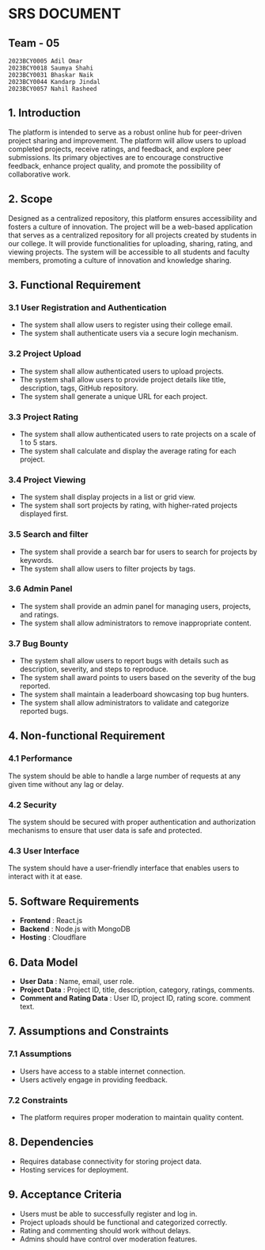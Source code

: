 # SRS DOCUMENT

## Team - 05
```
2023BCY0005 Adil Omar
2023BCY0018 Saumya Shahi
2023BCY0031 Bhaskar Naik
2023BCY0044 Kandarp Jindal
2023BCY0057 Nahil Rasheed
```

## 1. Introduction

The platform is intended to serve as a robust online hub for peer-driven project sharing and improvement. The platform will allow users to upload completed projects, receive ratings, and feedback, and explore peer submissions. Its primary objectives are to encourage constructive feedback, enhance project quality, and promote the possibility of collaborative work.

## 2. Scope

Designed as a centralized repository, this platform ensures accessibility and fosters a culture of innovation. The project will be a web-based application that serves as a centralized repository for all projects created by students in our college. It will provide functionalities for uploading, sharing, rating, and viewing projects. The system will be accessible to all students and faculty members, promoting a culture of innovation and knowledge sharing.

## 3. Functional Requirement

### 3.1 User Registration and Authentication

- The system shall allow users to register using their college email.  
- The system shall authenticate users via a secure login mechanism.

### 3.2 Project Upload

- The system shall allow authenticated users to upload projects.  
- The system shall allow users to provide project details like title, description, tags, GitHub repository.  
- The system shall generate a unique URL for each project.

### 3.3 Project Rating

- The system shall allow authenticated users to rate projects on a scale of 1 to 5 stars.  
- The system shall calculate and display the average rating for each project.

### 3.4 Project Viewing

- The system shall display projects in a list or grid view.  
- The system shall sort projects by rating, with higher-rated projects displayed first.

### 3.5 Search and filter

- The system shall provide a search bar for users to search for projects by keywords.  
- The system shall allow users to filter projects by tags.

### 3.6 Admin Panel

- The system shall provide an admin panel for managing users, projects, and ratings.  
- The system shall allow administrators to remove inappropriate content.

### 3.7 Bug Bounty

- The system shall allow users to report bugs with details such as description, severity, and steps to reproduce.  
- The system shall award points to users based on the severity of the bug reported.  
- The system shall maintain a leaderboard showcasing top bug hunters.  
- The system shall allow administrators to validate and categorize reported bugs.

## 4. Non-functional Requirement

### 4.1 Performance

The system should be able to handle a large number of requests at any given time without any lag or delay.

### 4.2 Security

The system should be secured with proper authentication and authorization mechanisms to ensure that user data is safe and protected.

### 4.3 User Interface

The system should have a user-friendly interface that enables users to interact with it at ease.

## 5. Software Requirements

- **Frontend** : React.js  
- **Backend** : Node.js with MongoDB  
- **Hosting** : Cloudflare

## 6. Data Model

- **User Data** : Name, email, user role.  
- **Project Data** : Project ID, title, description, category, ratings, comments.  
- **Comment and Rating Data** : User ID, project ID, rating score. comment text.

## 7. Assumptions and Constraints

### 7.1 Assumptions

- Users have access to a stable internet connection.  
- Users actively engage in providing feedback.

### 7.2 Constraints

- The platform requires proper moderation to maintain quality content.

## 8. Dependencies

- Requires database connectivity for storing project data.  
- Hosting services for deployment.

## 9. Acceptance Criteria

- Users must be able to successfully register and log in.  
- Project uploads should be functional and categorized correctly.  
- Rating and commenting should work without delays.  
- Admins should have control over moderation features.
